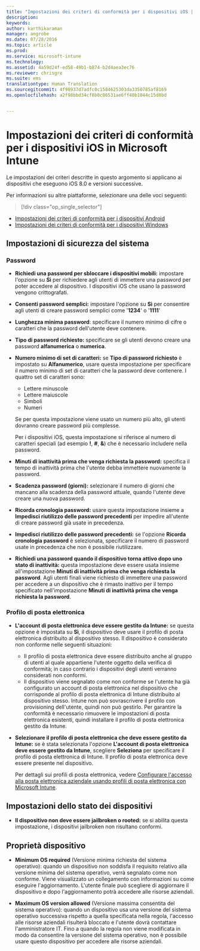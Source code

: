 ```yaml
---
title: "Impostazioni dei criteri di conformità per i dispositivi iOS | Microsoft Intune"
description: 
keywords: 
author: karthikaraman
manager: angrobe
ms.date: 07/28/2016
ms.topic: article
ms.prod: 
ms.service: microsoft-intune
ms.technology: 
ms.assetid: 4a59d24f-ed58-49b1-b874-b2d4aea3ec76
ms.reviewer: chrisgre
ms.suite: ems
translationtype: Human Translation
ms.sourcegitcommit: 4f98937d7adfc0c1584625303da3350785af8169
ms.openlocfilehash: a2f98bbd34cf8b0c86531ae6ff40b1044c15d8bd


---
```



# Impostazioni dei criteri di conformità per i dispositivi iOS in Microsoft Intune

Le impostazioni dei criteri descritte in questo argomento si applicano ai dispositivi che eseguono iOS 8.0 e versioni successive.

Per informazioni su altre piattaforme, selezionare una delle voci seguenti:
> [!div class="op_single_selector"]
- [Impostazioni dei criteri di conformità per i dispositivi Android](android-compliance-policy-settings-in-microsoft-intune.md)
- [Impostazioni dei criteri di conformità per i dispositivi Windows](windows-compliance-policy-settings-in-microsoft-intune.md)

## Impostazioni di sicurezza del sistema
### Password
- **Richiedi una password per sbloccare i dispositivi mobili:** impostare l'opzione su **Sì** per richiedere agli utenti di immettere una password per poter accedere al dispositivo. I dispositivi iOS che usano la password vengono crittografati.

- **Consenti password semplici:** impostare l'opzione su **Sì** per consentire agli utenti di creare password semplici come '**1234**' o '**1111**' 

-  **Lunghezza minima password**: specificare il numero minimo di cifre o caratteri che la password dell'utente deve contenere.
- **Tipo di password richiesto:** specificare se gli utenti devono creare una password **alfanumerica** o **numerica**.

- **Numero minimo di set di caratteri:** se **Tipo di password richiesto** è impostato su **Alfanumerico**, usare questa impostazione per specificare il numero minimo di set di caratteri che la password deve contenere. I quattro set di caratteri sono:
  -   Lettere minuscole
  -   Lettere maiuscole
  -   Simboli
  -   Numeri

  Se per questa impostazione viene usato un numero più alto, gli utenti dovranno creare password più complesse.

  Per i dispositivi iOS, questa impostazione si riferisce al numero di caratteri speciali (ad esempio **!**, **#**, **&amp;**) che è necessario includere nella password.
- **Minuti di inattività prima che venga richiesta la password:** specifica il tempo di inattività prima che l'utente debba immettere nuovamente la password.

- **Scadenza password (giorni):** selezionare il numero di giorni che mancano alla scadenza della password attuale, quando l'utente deve creare una nuova password.

- **Ricorda cronologia password:** usare questa impostazione insieme a **Impedisci riutilizzo delle password precedenti** per impedire all'utente di creare password già usate in precedenza.

- **Impedisci riutilizzo delle password precedenti:** se l'opzione **Ricorda cronologia password** è selezionata, specificare il numero di password usate in precedenza che non è possibile riutilizzare.

- **Richiedi una password quando il dispositivo torna attivo dopo uno stato di inattività:** questa impostazione deve essere usata insieme all'impostazione **Minuti di inattività prima che venga richiesta la password**. Agli utenti finali viene richiesto di immettere una password per accedere a un dispositivo che è rimasto inattivo per il tempo specificato nell'impostazione **Minuti di inattività prima che venga richiesta la password**.

### Profilo di posta elettronica
- **L'account di posta elettronica deve essere gestito da Intune:** se questa opzione è impostata su **Sì**, il dispositivo deve usare il profilo di posta elettronica distribuito al dispositivo stesso. Il dispositivo è considerato non conforme nelle seguenti situazioni:
  - Il profilo di posta elettronica deve essere distribuito anche al gruppo di utenti al quale appartiene l'utente oggetto della verifica di conformità; in caso contrario i dispositivi degli utenti verranno considerati non conformi.
  - Il dispositivo viene segnalato come non conforme se l'utente ha già configurato un account di posta elettronica nel dispositivo che corrisponde al profilo di posta elettronica di Intune distribuito al dispositivo stesso. Intune non può sovrascrivere il profilo con provisioning dell'utente, quindi non può gestirlo. Per garantire la conformità è necessario rimuovere le impostazioni di posta elettronica esistenti, quindi installare il profilo di posta elettronica gestito da Intune.


- **Selezionare il profilo di posta elettronica che deve essere gestito da Intune:**
   se è stata selezionata l'opzione **L'account di posta elettronica deve essere gestito da Intune**, scegliere **Seleziona** per specificare il profilo di posta elettronica di Intune. Il profilo di posta elettronica deve essere presente nel dispositivo.

     Per dettagli sui profili di posta elettronica, vedere [Configurare l'accesso alla posta elettronica aziendale usando profili di posta elettronica con Microsoft Intune](configure-access-to-corporate-email-using-email-profiles-with-microsoft-intune.md).

## Impostazioni dello stato dei dispositivi

- **Il dispositivo non deve essere jailbroken o rooted:** se si abilita questa impostazione, i dispositivi jailbroken non risultano conformi.

##  Proprietà dispositivo
- **Minimum OS required** (Versione minima richiesta del sistema operativo): quando un dispositivo non soddisfa il requisito relativo alla versione minima del sistema operativo, verrà segnalato come non conforme.
Viene visualizzato un collegamento con informazioni su come eseguire l'aggiornamento. L'utente finale può scegliere di aggiornare il dispositivo e dopo l'aggiornamento potrà accedere alle risorse aziendali.

- **Maximum OS version allowed** (Versione massima consentita del sistema operativo): quando un dispositivo usa una versione del sistema operativo successiva rispetto a quella specificata nella regola, l'accesso alle risorse aziendali risulterà bloccato e l'utente dovrà contattare l'amministratore IT. Fino a quando la regola non viene modificata in modo da consentire la versione del sistema operativo, non è possibile usare questo dispositivo per accedere alle risorse aziendali.



<!--HONumber=Sep16_HO2-->


